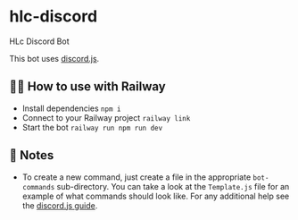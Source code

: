 # hlc-discord

HLc Discord Bot

This bot uses [discord.js](https://discord.js.org/#/).

## 💁‍♀️ How to use with Railway

- Install dependencies `npm i`
- Connect to your Railway project `railway link`
- Start the bot `railway run npm run dev`

## 📝 Notes

- To create a new command, just create a file in the appropriate `bot-commands` sub-directory. You can take a look at the `Template.js` file for an example of what commands should look like. For any additional help see the [discord.js guide](https://discordjs.guide).
